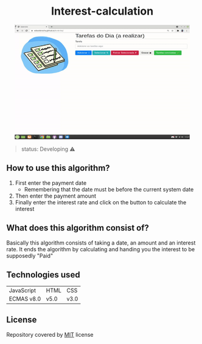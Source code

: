 <h1 align="center"> Interest-calculation </h1>
 
 
 
 <p align="center"> 
 <img width="460" height="300" src="src/img/assets/gif-lista.gif">
 </p>
 
 
 > status: Developing ⚠️
 
 
 
 ## How to use this algorithm?

1. First enter the payment date
     + Remembering that the date must be before the current system date 
3. Then enter the payment amount
4. Finally enter the interest rate and click on the button to calculate the interest


## What does this algorithm consist of?

Basically this algorithm consists of taking a date, an amount and an interest rate. It ends the algorithm by calculating and handing you the interest to be supposedly "Paid"

## Technologies used


<table> 
 <tr>
  <td>JavaScript</td>
  <td>HTML</td>
  <td>CSS</td>
 </tr>
 <tr> 
  <td> ECMAS v8.0</td>
  <td> v5.0 </td>
  <td>v3.0</td>
 </tr>
</table>

## License
Repository covered by [MIT](http://escolhaumalicenca.com.br/licencas/mit/) license
